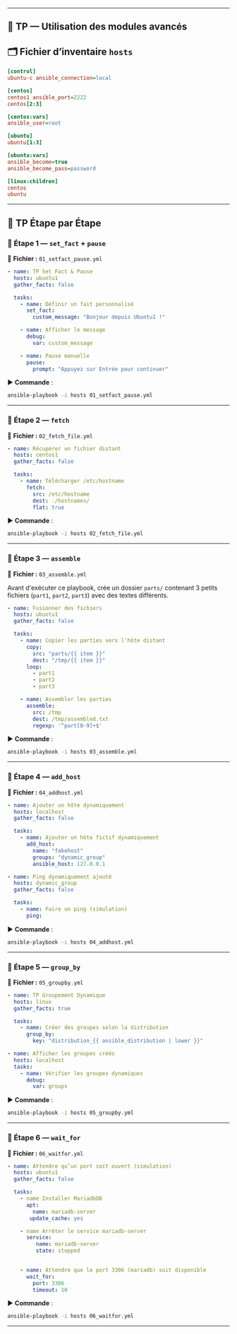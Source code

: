 
---

## 🧪 TP — Utilisation des modules avancés

## 🗂️ Fichier d’inventaire `hosts`

```ini
[control]
ubuntu-c ansible_connection=local

[centos]
centos1 ansible_port=2222
centos[2:3]

[centos:vars]
ansible_user=root

[ubuntu]
ubuntu[1:3]

[ubuntu:vars]
ansible_become=true
ansible_become_pass=password

[linux:children]
centos
ubuntu
```

---

## 🧪 TP Étape par Étape

### 🔹 Étape 1 — `set_fact` + `pause`

📄 **Fichier :** `01_setfact_pause.yml`

```yaml
- name: TP Set Fact & Pause
  hosts: ubuntu1
  gather_facts: false

  tasks:
    - name: Définir un fait personnalisé
      set_fact:
        custom_message: "Bonjour depuis Ubuntu1 !"

    - name: Afficher le message
      debug:
        var: custom_message

    - name: Pause manuelle
      pause:
        prompt: "Appuyez sur Entrée pour continuer"
```

▶️ **Commande** :
```bash
ansible-playbook -i hosts 01_setfact_pause.yml
```

---

### 🔹 Étape 2 — `fetch`

📄 **Fichier :** `02_fetch_file.yml`

```yaml
- name: Récupérer un fichier distant
  hosts: centos1
  gather_facts: false

  tasks:
    - name: Télécharger /etc/hostname
      fetch:
        src: /etc/hostname
        dest: ./hostnames/
        flat: true
```

▶️ **Commande** :
```bash
ansible-playbook -i hosts 02_fetch_file.yml
```

---

### 🔹 Étape 3 — `assemble`

📄 **Fichier :** `03_assemble.yml`

Avant d'exécuter ce playbook, crée un dossier `parts/` contenant 3 petits fichiers (`part1`, `part2`, `part3`) avec des textes différents.

```yaml
- name: Fusionner des fichiers
  hosts: ubuntu1
  gather_facts: false

  tasks:
    - name: Copier les parties vers l'hôte distant
      copy:
        src: "parts/{{ item }}"
        dest: "/tmp/{{ item }}"
      loop:
        - part1
        - part2
        - part3

    - name: Assembler les parties
      assemble:
        src: /tmp
        dest: /tmp/assembled.txt
        regexp: '^part[0-9]+$'
```

▶️ **Commande** :
```bash
ansible-playbook -i hosts 03_assemble.yml
```

---

### 🔹 Étape 4 — `add_host`

📄 **Fichier :** `04_addhost.yml`

```yaml
- name: Ajouter un hôte dynamiquement
  hosts: localhost
  gather_facts: false

  tasks:
    - name: Ajouter un hôte fictif dynamiquement
      add_host:
        name: "fakehost"
        groups: "dynamic_group"
        ansible_host: 127.0.0.1

- name: Ping dynamiquement ajouté
  hosts: dynamic_group
  gather_facts: false

  tasks:
    - name: Faire un ping (simulation)
      ping:
```

▶️ **Commande** :
```bash
ansible-playbook -i hosts 04_addhost.yml
```

---

### 🔹 Étape 5 — `group_by`

📄 **Fichier :** `05_groupby.yml`

```yaml
- name: TP Groupement Dynamique
  hosts: linux
  gather_facts: true

  tasks:
    - name: Créer des groupes selon la distribution
      group_by:
        key: "distribution_{{ ansible_distribution | lower }}"

- name: Afficher les groupes créés
  hosts: localhost
  tasks:
    - name: Vérifier les groupes dynamiques
      debug:
        var: groups
```

▶️ **Commande** :
```bash
ansible-playbook -i hosts 05_groupby.yml
```

---

### 🔹 Étape 6 — `wait_for`

📄 **Fichier :** `06_waitfor.yml`

```yaml
- name: Attendre qu’un port soit ouvert (simulation)
  hosts: ubuntu1
  gather_facts: false

  tasks:
    - name Installer MariadbDB
      apt: 
        name: mariadb-server
       update_cache: yes

    - name Arrêter le service mariadb-server
      service:
         name: mariadb-server
         state: stopped

    
    - name: Attendre que le port 3306 (mariadb) soit disponible
      wait_for:
        port: 3306
        timeout: 10
```

▶️ **Commande** :
```bash
ansible-playbook -i hosts 06_waitfor.yml
```

---
